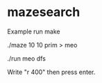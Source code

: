 # mazesearch

Example run
  make
 
  ./maze 10 10 prim > meo
  
  ./run meo dfs
  
  Write "r 400" then press enter.
  
